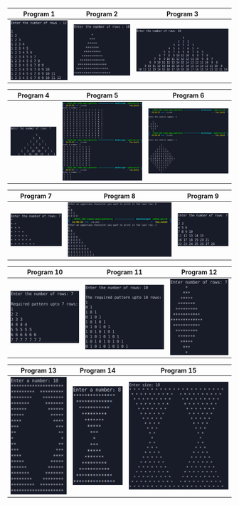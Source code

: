 |                Program 1            |                Program 2              |                Program 3            |
|:-:|:-:|:-:|
| ![TabletLayout](./assets/pattern1.png)  |  ![TabletLayout](./assets/pattern2.png)  | ![TabletLayout](./assets/pattern3.png)  |

|                Program 4            |                Program 5              |                Program 6            |
|:-:|:-:|:-:|
| ![TabletLayout](./assets/pattern4.png)  |  ![TabletLayout](./assets/pattern5.png)  | ![TabletLayout](./assets/pattern6.png)  |

|                Program 7            |                Program 8              |                Program 9            |
|:-:|:-:|:-:|
| ![TabletLayout](./assets/pattern7.png)  |  ![TabletLayout](./assets/pattern8.png)  | ![TabletLayout](./assets/pattern9.png)  |

|                Program 10            |                Program 11              |                Program 12            |
|:-:|:-:|:-:|
| ![TabletLayout](./assets/pattern10.png)  |  ![TabletLayout](./assets/pattern11.png)  | ![TabletLayout](./assets/pattern12.png)  |

|                Program 13            |                Program 14              |                Program 15            |
|:-:|:-:|:-:|
| ![TabletLayout](./assets/pattern13.png)  |  ![TabletLayout](./assets/pattern14.png)  | ![TabletLayout](./assets/pattern15.png)  |

